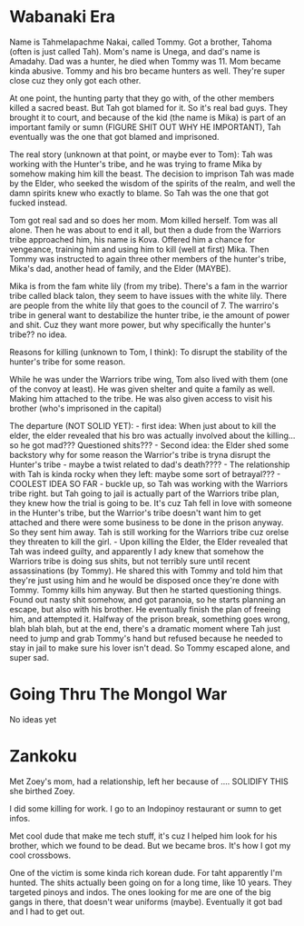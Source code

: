 # Wabanaki Era

Name is Tahmelapachme Nakai, called Tommy. Got a brother, Tahoma (often is just called Tah). Mom's name is Unega, and dad's name is Amadahy. Dad was a hunter, he died when Tommy was 11. Mom became kinda abusive. Tommy and his bro became hunters as well. They're super close cuz they only got each other.

At one point, the hunting party that they go with, of the other members killed a sacred beast. But Tah got blamed for it. So it's real bad guys. They brought it to court, and because of the kid (the name is Mika) is part of an important family or sumn (FIGURE SHIT OUT WHY HE IMPORTANT), Tah eventually was the one that got blamed and imprisoned.

The real story (unknown at that point, or maybe ever to Tom): Tah was working with the Hunter's tribe, and he was trying to frame Mika by somehow making him kill the beast. The decision to imprison Tah was made by the Elder, who seeked the wisdom of the spirits of the realm, and well the damn spirits knew who exactly to blame. So Tah was the one that got fucked instead.

Tom got real sad and so does her mom. Mom killed herself. Tom was all alone. Then he was about to end it all, but then a dude from the Warriors tribe approached him, his name is Kova. Offered him a chance for vengeance, training him and using him to kill (well at first) Mika. Then Tommy was instructed to again three other members of the hunter's tribe, Mika's dad, another head of family, and the Elder (MAYBE).

Mika is from the fam white lily (from my tribe). There's a fam in the warrior tribe called black talon, they seem to have issues with the white lily. There are people from the white lily that goes to the council of 7. The warriro's tribe in general want to destabilize the hunter tribe, ie the amount of power and shit. Cuz they want more power, but why specifically the hunter's tribe?? no idea.

Reasons for killing (unknown to Tom, I think): To disrupt the stability of the hunter's tribe for some reason.

While he was under the Warriors tribe wing, Tom also lived with them (one of the convoy at least). He was given shelter and quite a family as well. Making him attached to the tribe. He was also given access to visit his brother (who's imprisoned in the capital)

The departure (NOT SOLID YET):
	- first idea: When just about to kill the elder, the elder revealed that his bro was actually involved about the killing... so he got mad??? Questioned shits???
	- Second idea: the Elder shed some backstory why for some reason the Warrior's tribe is tryna disrupt the Hunter's tribe
	- maybe a twist related to dad's death????
	- The relationship with Tah is kinda rocky when they left: maybe some sort of betrayal???
	- COOLEST IDEA SO FAR
		- buckle up, so Tah was working with the Warriors tribe right. but Tah going to jail is actually part of the Warriors tribe plan, they knew how the trial is going to be. It's cuz Tah fell in love with someone in the Hunter's tribe, but the Warrior's tribe doesn't want him to get attached and there were some business to be done in the prison anyway. So they sent him away. Tah is still working for the Warriors tribe cuz orelse they threaten to kill the girl.
		- Upon killing the Elder, the Elder revealed that Tah was indeed guilty, and apparently I ady knew that somehow the Warriors tribe is doing sus shits, but not terribly sure until recent assassinations (by Tommy). He shared this with Tommy and told him that they're just using him and he would be disposed once they're done with Tommy. Tommy kills him anyway. But then he started questioning things. Found out nasty shit somehow, and got paranoia, so he starts planning an escape, but also with his brother. He eventually finish the plan of freeing him, and attempted it. Halfway of the prison break, something goes wrong, blah blah blah, but at the end, there's a dramatic moment where Tah just need to jump and grab Tommy's hand but refused because he needed to stay in jail to make sure his lover isn't dead. So Tommy escaped alone, and super sad.
# Going Thru The Mongol War

No ideas yet

# Zankoku

Met Zoey's mom, had a relationship, left her because of .... SOLIDIFY THIS she birthed Zoey.

I did some killing for work. I go to an Indopinoy restaurant or sumn to get infos.

Met cool dude that make me tech stuff, it's cuz I helped him look for his brother, which we found to be dead. But we became bros. It's how I got my cool crossbows.

One of the victim is some kinda rich korean dude. For taht apparently I'm hunted. The shits actually been going on for a long time, like 10 years. They targeted pinoys and indos. The ones looking for me are one of the big gangs in there, that doesn't wear uniforms (maybe). Eventually it got bad and I had to get out.
	

